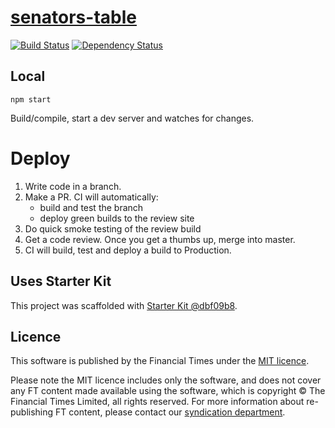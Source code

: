# [senators-table](https://ig.ft.com/senators-table)

> 

[![Build Status][circle-image]][circle-url] [![Dependency Status][devdeps-image]][devdeps-url]

## Local

```
npm start
```

Build/compile, start a dev server and watches for changes.

# Deploy

1. Write code in a branch.
2. Make a PR. CI will automatically:
    * build and test the branch
    * deploy green builds to the review site
3. Do quick smoke testing of the review build
4. Get a code review. Once you get a thumbs up, merge into master.
5. CI will build, test and deploy a build to Production.


## Uses Starter Kit

This project was scaffolded with [Starter Kit @dbf09b8](https://github.com/ft-interactive/starter-kit/tree/dbf09b8).

## Licence
This software is published by the Financial Times under the [MIT licence](http://opensource.org/licenses/MIT).

Please note the MIT licence includes only the software, and does not cover any FT content made available using the software, which is copyright &copy; The Financial Times Limited, all rights reserved. For more information about re-publishing FT content, please contact our [syndication department](http://syndication.ft.com/).

<!-- badge URLs -->
[circle-url]: https://circleci.com/gh/ft-interactive/senators-table
[circle-image]: https://circleci.com/gh/ft-interactive/senators-table/tree/master.svg?style=shield

[devdeps-url]: https://david-dm.org/ft-interactive/senators-table#info=devDependencies
[devdeps-image]: https://img.shields.io/david/dev/ft-interactive/senators-table.svg?style=flat-square
